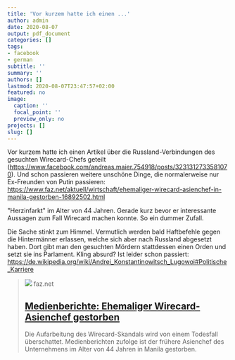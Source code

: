 ```yaml
---
title: 'Vor kurzem hatte ich einen ...'
author: admin
date: 2020-08-07
output: pdf_document
categories: []
tags:
- facebook
- german
subtitle: ''
summary: ''
authors: []
lastmod: 2020-08-07T23:47:57+02:00
featured: no
image:
  caption: ''
  focal_point: ''
  preview_only: no
projects: []
slug: []
---
```

Vor kurzem hatte ich einen Artikel über die Russland-Verbindungen des gesuchten Wirecard-Chefs geteilt (https://www.facebook.com/andreas.maier.754918/posts/3231312733581070). Und schon passieren weitere unschöne Dinge, die normalerweise nur Ex-Freunden von Putin passieren: https://www.faz.net/aktuell/wirtschaft/ehemaliger-wirecard-asienchef-in-manila-gestorben-16892502.html

"Herzinfarkt" im Alter von 44 Jahren. Gerade kurz bevor er interessante Aussagen zum Fall Wirecard machen konnte. So ein dummer Zufall. 

Die Sache stinkt zum Himmel. Vermutlich werden bald Haftbefehle gegen die Hintermänner erlassen, welche sich aber nach Russland abgesetzt haben. Dort gibt man den gesuchten Mördern stattdessen einen Orden und setzt sie ins Parlament. Kling absurd? Ist leider schon passiert: https://de.wikipedia.org/wiki/Andrei_Konstantinowitsch_Lugowoi#Politische_Karriere
> [![](https://media1.faz.net/ppmedia/aktuell/wirtschaft/2988939398/1.6892611/facebook_teaser/wirecard-zentrale-in-aschbeim.jpg)](https://www.faz.net/aktuell/wirtschaft/ehemaliger-wirecard-asienchef-in-manila-gestorben-16892502.html)
> faz.net
> ## [Medienberichte: Ehemaliger Wirecard-Asienchef gestorben](https://www.faz.net/aktuell/wirtschaft/ehemaliger-wirecard-asienchef-in-manila-gestorben-16892502.html)
>
>Die Aufarbeitung des Wirecard-Skandals wird von einem Todesfall überschattet. Medienberichten zufolge ist der frühere Asienchef des Unternehmens im Alter von 44 Jahren in Manila gestorben.


